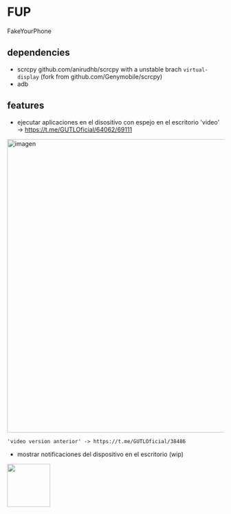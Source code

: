 # FUP
FakeYourPhone

## dependencies
 - scrcpy github.com/anirudhb/scrcpy with a unstable brach `virtual-display` (fork from github.com/Genymobile/scrcpy) 
 - adb 


## features
  - ejecutar aplicaciones en el disositivo con espejo en el escritorio
   'video' -> https://t.me/GUTLOficial/64062/69111
 <img width="682" alt="imagen" src="https://github.com/user-attachments/assets/c6970b75-91d0-432b-a93d-fa16da2cabd8">
 
    'video version anterior' -> https://t.me/GUTLOficial/38486

 
  - mostrar notificaciones del dispositivo en el escritorio (wip)
 <img src="https://user-images.githubusercontent.com/25087943/173197668-baf697bc-b669-42be-9fed-23defa0b4886.png" width="100"/>


